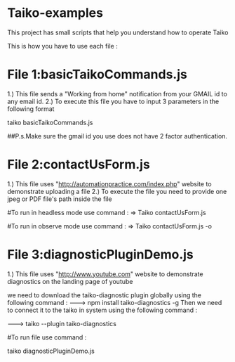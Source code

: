 # Taiko-examples
This project has small scripts that help you understand how to operate Taiko



This is how you have to use each file :

# File 1:basicTaikoCommands.js

   1.) This file sends a "Working from home" notification from your GMAIL id to any email id.
   2.) To execute this file you have to input 3 parameters in the following format

   taiko basicTaikoCommands.js <senders-gmail-id>  <senders-gmail-password> <recievers-email-id> 
  
##P.s.Make sure the gmail id you use does not have 2 factor authentication.



# File 2:contactUsForm.js
  
  1.) This file uses "http://automationpractice.com/index.php" website to demonstrate uploading a file 
  2.) To execute the file you need to provide one jpeg or PDF file's path inside the file
  
   #To run in headless mode use command :
   => Taiko contactUsForm.js
   
   #To run in observe mode use command :
   => Taiko contactUsForm.js -o
   
   
# File 3:diagnosticPluginDemo.js

  1.) This file uses "http://www.youtube.com" website to demonstrate diagnostics on the landing page of youtube
  
  we need to download the taiko-diagnostic plugin globally using the following command :
  ---> npm install taiko-diagnostics -g
  Then we need to connect it to the taiko in system using the following command :
  
  ---> taiko --plugin taiko-diagnostics

  #To run file use command :
   
  taiko diagnosticPluginDemo.js
 

   




